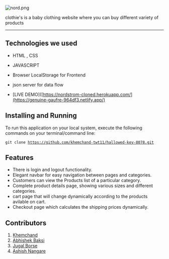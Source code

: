 ![nord.png](/images/Clothie's.png)

clothie's is a baby clothing website where you can buy different variety of products

---

## Technologies we used

<!-- <hr> -->

- HTML , CSS
- JAVASCRIPT
- Browser LocalStorage for Frontend
- json server for data flow

- [LIVE DEMO]([https://nordstrom-cloned.herokuapp.com/](https://genuine-gaufre-964df3.netlify.app/)

## Installing and Running

<!-- <hr> -->

To run this application on your local system, execute the following commands on your terminal/command line:

<code>git clone https://github.com/khemchand-twt11/hallowed-key-8078.git</code>

## Features

<!-- --- -->

- There is login and logout functionality.
- Elegant navbar for easy navigation between pages and categories.
- Customers can view the Products list of a particular category.
- Complete product details page, showing various sizes and different categories.
- cart page that will change dynamically according to the products avilable on cart.
- Checkout page which calculates the shipping prices dynamically.



<!-- --- 

A glimpse of our website

- On this page users can signup/sign-in based on whether the user is already registered or not.

![Screenshot (115).png](https://cdn.hashnode.com/res/hashnode/image/upload/v1630219270987/dT7e2MFN3.png)

- The landing page where users cans see various categories and subcategories along with offers and discounts.

## ![Screenshot (110).png](https://cdn.hashnode.com/res/hashnode/image/upload/v1630218783630/Hnn7HJryZ.png)

- The products list page is where the list of products of a particular category are shown, the user has options to sort products and filter products as per his needs.

## ![Screenshot (113).png](https://cdn.hashnode.com/res/hashnode/image/upload/v1630219007984/HzV38DEZo.png)

- A complete detailed product page displays all the details regarding the product, here we have given the user an option to add to the cart option if he/she like to buy the product.

## ![Screenshot (121).png](https://cdn.hashnode.com/res/hashnode/image/upload/v1630219125640/BuijpE4Q_.png)

- Shopping bag page has all the items that are added to the cart/bag by the user.

## ![Screenshot (123).png](https://cdn.hashnode.com/res/hashnode/image/upload/v1630219786505/W6oIrTvte.png)

- On the checkout page, the user enters his shipping address and credit card details in order to place the order.

## ![Screenshot (122).png](https://cdn.hashnode.com/res/hashnode/image/upload/v1630219352528/km3ZkSW82.png)

- On My Account page user can change their addres and the password if they need

- ![My Account](https://user-images.githubusercontent.com/87421863/135756494-f0e72fdd-fbf0-41a9-ab37-d629f43ada39.png)
-->
## Contributors

1. [Khemchand](https://github.com/khemchand-twt11)
2. [Abhishek Baksi](https://github.com/Abhishek-Baksi)
3. [Jugal Borse](https://github.com/borsejugal23)
4. [Ashish Nangare](https://github.com/ashishnangare1967)
